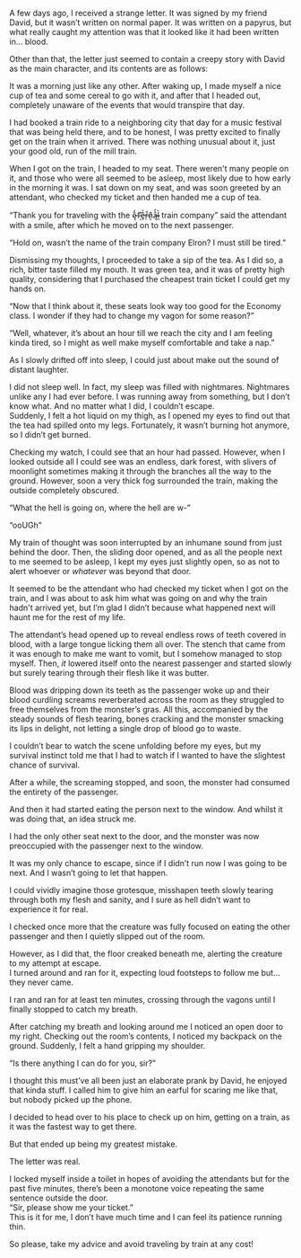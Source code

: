  

A few days ago, I received a strange letter. It was signed by my friend David, but it wasn’t written on normal paper. It was written on a papyrus, but what really caught my attention was that it looked like it had been written in… blood.

Other than that, the letter just seemed to contain a creepy story with David as the main character, and its contents are as follows:

It was a morning just like any other. After waking up, I made myself a nice cup of tea and some cereal to go with it, and after that I headed out, completely unaware of the events that would transpire that day.

I had booked a train ride to a neighboring city that day for a music festival that was being held there, and to be honest, I was pretty excited to finally get on the train when it arrived. There was nothing unusual about it, just your good old, run of the mill train.

When I got on the train, I headed to my seat. There weren't many people on it, and those who were all seemed to be asleep, most likely due to how early in the morning it was. I sat down on my seat, and was soon greeted by an attendant, who checked my ticket and then handed me a cup of tea. 

“Thank you for traveling with the ę̵̂͐†̶͔͊ê̶̥͛r̵̹͒ñ̷͙͂ą̶̊̒l̴̼̀ train company” said the attendant with a smile, after which he moved on to the next passenger. 

“Hold on, wasn’t the name of the train company Elron? I must still be tired.”

Dismissing my thoughts, I proceeded to take a sip of the tea. As I did so, a rich, bitter taste filled my mouth. It was green tea, and it was of pretty high quality, considering that I purchased the cheapest train ticket I could get my hands on.

“Now that I think about it, these seats look way too good for the Economy class. I wonder if they had to change my vagon for some reason?”

“Well, whatever, it’s about an hour till we reach the city and I am feeling kinda tired, so I might as well make myself comfortable and take a nap.”

As I slowly drifted off into sleep, I could just about make out the sound of distant laughter.

I did not sleep well. In fact, my sleep was filled with nightmares. Nightmares unlike any I had ever before. I was running away from something, but I don’t know what. And no matter what I did, I couldn’t escape.  
Suddenly, I felt a hot liquid on my thigh, as I opened my eyes to find out that the tea had spilled onto my legs. Fortunately, it wasn’t burning hot anymore, so I didn’t get burned.

Checking my watch, I could see that an hour had passed. However, when I looked outside all I could see was an endless, dark forest, with slivers of moonlight sometimes making it through the branches all the way to the ground. However, soon a very thick fog surrounded the train, making the outside completely obscured.

“What the hell is going on, where the hell are w-”

“ooUGh”

My train of thought was soon interrupted by an inhumane sound from just behind the door. Then, the sliding door opened, and as all the people next to me seemed to be asleep, I kept my eyes just slightly open, so as not to alert whoever or *whatever* was beyond that door.

It seemed to be the attendant who had checked my ticket when I got on the train, and I was about to ask him what was going on and why the train hadn't arrived yet, but I’m glad I didn’t because what happened next will haunt me for the rest of my life.

The attendant’s head opened up to reveal endless rows of teeth covered in blood, with a large tongue licking them all over. The stench that came from it was enough to make me want  to vomit, but I somehow managed to stop myself. Then, *it* lowered itself onto the nearest passenger and started slowly but surely tearing through their flesh like it was butter.

Blood was dripping down its teeth as the passenger woke up and their blood curdling screams reverberated across the room as they struggled to free themselves from the monster’s gras. All this, accompanied by the steady sounds of flesh tearing, bones cracking and the monster smacking its lips in delight, not letting a single drop of blood go to waste.

I couldn’t bear to watch the scene unfolding before my eyes, but my survival instinct told me that I had to watch if I wanted to have the slightest chance of survival.

After a while, the screaming stopped, and soon, the monster had consumed the entirety of the passenger.

And then it had started eating the person next to the window. And whilst it was doing that, an idea struck me.

I had the only other seat next to the door, and the monster was now preoccupied with the passenger next to the window.

It was my only chance to escape, since if I didn’t run now I was going to be next. And I wasn’t going to let that happen.

I could vividly imagine those grotesque, misshapen teeth slowly tearing through both my flesh and sanity, and I sure as hell didn’t want to experience it for real. 

I checked once more that the creature was fully focused on eating the other passenger and then I quietly slipped out of the room. 

However, as I did that, the floor creaked beneath me, alerting the creature to my attempt at escape.  
I turned around and ran for it, expecting loud footsteps to follow me but… they never came.   
 

I ran and ran for at least ten minutes, crossing through the vagons until I finally stopped to catch my breath.

After catching my breath and looking around me I noticed an open door to my right. Checking out the room’s contents, I noticed my backpack on the ground. Suddenly, I felt a hand gripping my shoulder.

“Is there anything I can do for you, sir?”

I thought this must’ve all been just an elaborate prank by David, he enjoyed that kinda stuff. I called him to give him an earful for scaring me like that, but nobody picked up the phone. 

I decided to head over to his place to check up on him, getting on a train, as it was the fastest way to get there. 

But that ended up being my greatest mistake.

The letter was real.

I locked myself inside a toilet in hopes of avoiding the attendants but for the past five minutes, there’s been a monotone voice repeating the same sentence outside the door.  
“Sir, please show me your ticket.”  
This is it for me, I don’t have much time and I can feel its patience running thin.

So please, take my advice and avoid traveling by train at any cost!